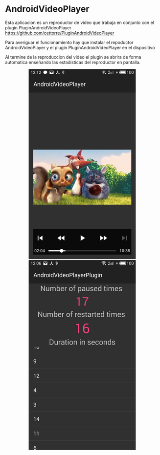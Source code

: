 <h1>AndroidVideoPlayer</h1>

Esta aplicacion es un reproductor de video que trabaja en conjunto con el plugin PluginAndroidVideoPlayer https://github.com/cettorre/PluginAndroidVideoPlayer

Para averiguar el funcionamiento hay que instalar el repoductor AndroidVideoPlayer y el plugin PluginAndroidVideoPlayer en el dispositivo

Al termine de la reproduccion del video el plugin se abrira de forma automatica enseñando las estadisticas del reproductor en pantalla.

<p align="center">
  <img src="/raw/sshot1.jpg" width="350"/>
  <img src="/raw/sshot2.jpg" width="350"/>
</p>

